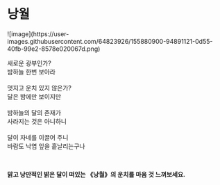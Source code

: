 <h1><strong>낭월</strong></h1>
![image](https://user-images.githubusercontent.com/64823926/155880900-94891121-0d55-40fb-99e2-8578e020067d.png)

<p>새로운 광부인가?
<br>밤하늘 한번 보아라
<br>
<br>멋지고 운치 있지 않은가?
<br>달은 밤에만 보이지만
<br>
<br>밤하늘의 달의 존재가
<br>사라지는 것은 아니하니
<br>
<br>달이 자네를 이끌어 주니
<br>바람도 낙엽 잎을 흩날리는구나</p>
<br><p><strong>맑고 낭만적인 밝은 달이 떠있는 《낭월》의 운치를 마음 것 느껴보세요.</strong></p>
